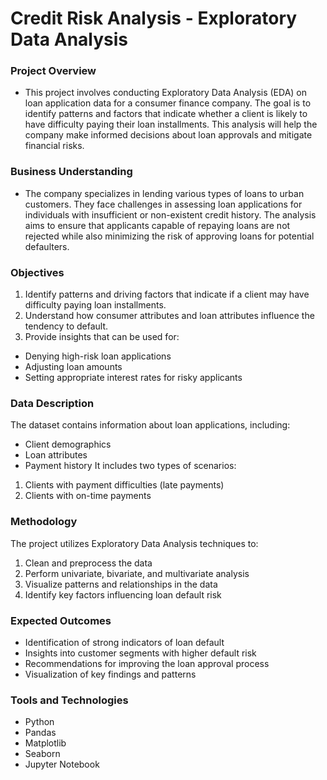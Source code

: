 # Credit Risk Analysis - Exploratory Data Analysis
### Project Overview
- This project involves conducting Exploratory Data Analysis (EDA) on loan application data for a consumer finance company. The goal is to identify patterns and factors that indicate whether a client is likely to have difficulty paying their loan installments. This analysis will help the company make informed decisions about loan approvals and mitigate financial risks.

### Business Understanding
- The company specializes in lending various types of loans to urban customers. They face challenges in assessing loan applications for individuals with insufficient or non-existent credit history. The analysis aims to ensure that applicants capable of repaying loans are not rejected while also minimizing the risk of approving loans for potential defaulters.

### Objectives
1. Identify patterns and driving factors that indicate if a client may have difficulty paying loan installments.
2. Understand how consumer attributes and loan attributes influence the tendency to default.
3. Provide insights that can be used for:
- Denying high-risk loan applications
- Adjusting loan amounts
- Setting appropriate interest rates for risky applicants
### Data Description
The dataset contains information about loan applications, including:

- Client demographics
- Loan attributes
- Payment history
It includes two types of scenarios:

1. Clients with payment difficulties (late payments)
2. Clients with on-time payments
### Methodology
The project utilizes Exploratory Data Analysis techniques to:

1. Clean and preprocess the data
2. Perform univariate, bivariate, and multivariate analysis
3. Visualize patterns and relationships in the data
4. Identify key factors influencing loan default risk
### Expected Outcomes
- Identification of strong indicators of loan default
- Insights into customer segments with higher default risk
- Recommendations for improving the loan approval process
- Visualization of key findings and patterns
### Tools and Technologies
- Python
- Pandas
- Matplotlib
- Seaborn
- Jupyter Notebook
